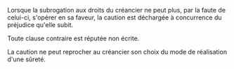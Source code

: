Lorsque la subrogation aux droits du créancier ne peut plus, par la faute de celui-ci, s'opérer en sa faveur, la caution est déchargée à concurrence du préjudice qu'elle subit.

Toute clause contraire est réputée non écrite.

La caution ne peut reprocher au créancier son choix du mode de réalisation d'une sûreté.
